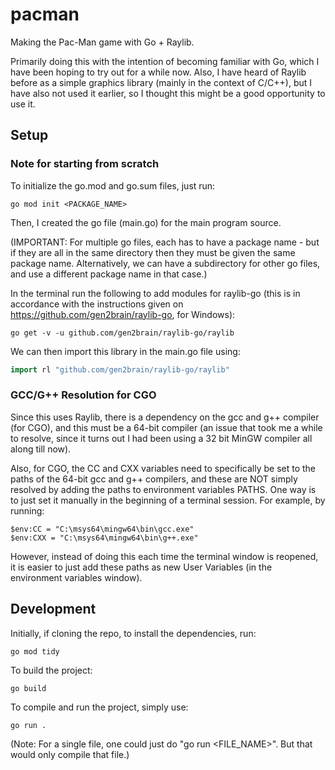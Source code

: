 # pacman

Making the Pac-Man game with Go + Raylib.

Primarily doing this with the intention of becoming familiar with Go, which I have been hoping to try out for a while now. Also, I have heard of Raylib before as a simple graphics library (mainly in the context of C/C++), but I have also not used it earlier, so I thought this might be a good opportunity to use it.

## Setup

### Note for starting from scratch

To initialize the go.mod and go.sum files, just run:

```
go mod init <PACKAGE_NAME>
```

Then, I created the go file (main.go) for the main program source.

(IMPORTANT: For multiple go files, each has to have a package name - but if they are all in the same directory then they must be given the same package name. Alternatively, we can have a subdirectory for other go files, and use a different package name in that case.)

In the terminal run the following to add modules for raylib-go (this is in accordance with the instructions given on https://github.com/gen2brain/raylib-go, for Windows):

```
go get -v -u github.com/gen2brain/raylib-go/raylib
```

We can then import this library in the main.go file using:

```go
import rl "github.com/gen2brain/raylib-go/raylib"
```

### GCC/G++ Resolution for CGO

Since this uses Raylib, there is a dependency on the gcc and g++ compiler (for CGO), and this must be a 64-bit compiler (an issue that took me a while to resolve, since it turns out I had been using a 32 bit MinGW compiler all along till now).

Also, for CGO, the CC and CXX variables need to specifically be set to the paths of the 64-bit gcc and g++ compilers, and these are NOT simply resolved by adding the paths to environment variables PATHS. One way is to just set it manually in the beginning of a terminal session. For example, by running:

```
$env:CC = "C:\msys64\mingw64\bin\gcc.exe"
$env:CXX = "C:\msys64\mingw64\bin\g++.exe"
```

However, instead of doing this each time the terminal window is reopened, it is easier to just add these paths as new User Variables (in the environment variables window).

## Development

Initially, if cloning the repo, to install the dependencies, run:

```
go mod tidy
```

To build the project:

```
go build
```

To compile and run the project, simply use:

```
go run .
```

(Note: For a single file, one could just do "go run <FILE_NAME>". But that would only compile that file.)
